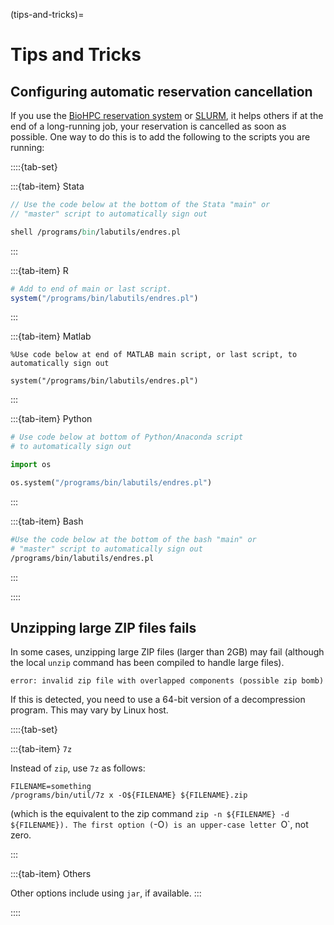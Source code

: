 (tips-and-tricks)=
# Tips and Tricks


## Configuring automatic reservation cancellation 

If you use the [BioHPC reservation system](reserving) or [SLURM](slurm), it helps others if at the end of a long-running job, your reservation is cancelled as soon as possible. One way to do this is to add the following to the scripts you are running:




::::{tab-set}


:::{tab-item}  Stata

```stata
// Use the code below at the bottom of the Stata "main" or 
// "master" script to automatically sign out 

shell /programs/bin/labutils/endres.pl 
```


:::

:::{tab-item} R

```r
# Add to end of main or last script.
system("/programs/bin/labutils/endres.pl")
```


:::

:::{tab-item} Matlab

```
%Use code below at end of MATLAB main script, or last script, to automatically sign out

system("/programs/bin/labutils/endres.pl")
```


:::

:::{tab-item}  Python

```python
# Use code below at bottom of Python/Anaconda script 
# to automatically sign out

import os

os.system("/programs/bin/labutils/endres.pl")
```

:::


:::{tab-item}  Bash

```bash
#Use the code below at the bottom of the bash "main" or 
# "master" script to automatically sign out 
/programs/bin/labutils/endres.pl 
```

:::

::::


## Unzipping large ZIP files fails

In some cases, unzipping large ZIP files (larger than 2GB) may fail (although the local `unzip` command has been compiled to handle large files).

```
error: invalid zip file with overlapped components (possible zip bomb)
```

If this is detected, you need to use a 64-bit version of a decompression program. This may vary by Linux host.


::::{tab-set}


:::{tab-item}  `7z`

Instead of `zip`, use `7z` as follows:

```
FILENAME=something
/programs/bin/util/7z x -O${FILENAME} ${FILENAME}.zip
```

(which is the equivalent to the zip command `zip -n ${FILENAME} -d ${FILENAME}). The first option (`-O`) is an upper-case letter `O`, not zero.

:::

:::{tab-item} Others

Other options include using `jar`, if available.
:::

::::
